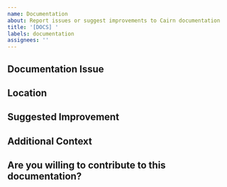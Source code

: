 ```yaml
---
name: Documentation
about: Report issues or suggest improvements to Cairn documentation
title: '[DOCS] '
labels: documentation
assignees: ''
---
```


## Documentation Issue
<!-- Describe what's missing, unclear, or incorrect in the documentation -->

## Location
<!-- Where is the documentation issue? Provide links or paths if possible -->

## Suggested Improvement
<!-- How would you like to see the documentation improved? -->

## Additional Context
<!-- Any other context about the documentation issue -->

## Are you willing to contribute to this documentation?
<!-- Yes/No -->

